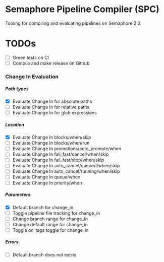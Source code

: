 # Semaphore Pipeline Compiler (SPC)

Tooling for compiling and evaluating pipelines on Semaphore 2.0.

# TODOs

- [ ] Green tests on CI
- [ ] Compile and make release on Github

### Change In Evaluation

##### Path types

- [x] Evaluate Change In for absolute paths
- [ ] Evaluate Change In for relative paths
- [ ] Evaluate Change In for glob expressions

##### Location

- [x] Evaluate Change In blocks/when/skip
- [ ] Evaluate Change In blocks/when/run
- [ ] Evaluate Change In promotions/auto_promote/when
- [ ] Evaluate Change In fail_fast/cancel/when/skip
- [ ] Evaluate Change In fail_fast/stop/when/skip
- [ ] Evaluate Change In auto_cancel/queued/when/skip
- [ ] Evaluate Change In auto_cancel/running/when/skip
- [ ] Evaluate Change In queue/when
- [ ] Evaluate Change In priority/when

##### Parameters

- [x] Default branch for change_in
- [ ] Toggle pipeline file tracking for change_in
- [ ] Change branch range for change_in
- [ ] Change default range for change_in
- [ ] Toggle on_tags toggle for change_in

##### Errors

- [ ] Default branch does not exists
